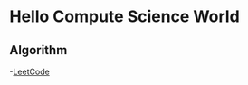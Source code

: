# Hello Compute Science World

## Algorithm

-[LeetCode](https://qwfand.github.io/Blogs/#/algorithm/leetcode/LeetCode目录)

